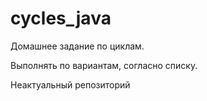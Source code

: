# cycles_java

Домашнее задание по циклам.

Выполнять по вариантам, согласно списку.

Неактуальный репозиторий
